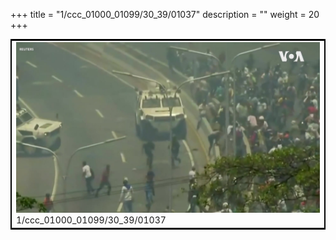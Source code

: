 +++
title = "1/ccc_01000_01099/30_39/01037"
description = ""
weight = 20
+++

<table style="border:2px solid black;max-width:800px;max-height:800px;" 
><tr><td>
<img class="center-fit-jpg"
src="/jpg_/aaa_20190430_NxaOmWaI8sI_01036.jpg">
1/ccc_01000_01099/30_39/01037
</img></td></tr></table>
